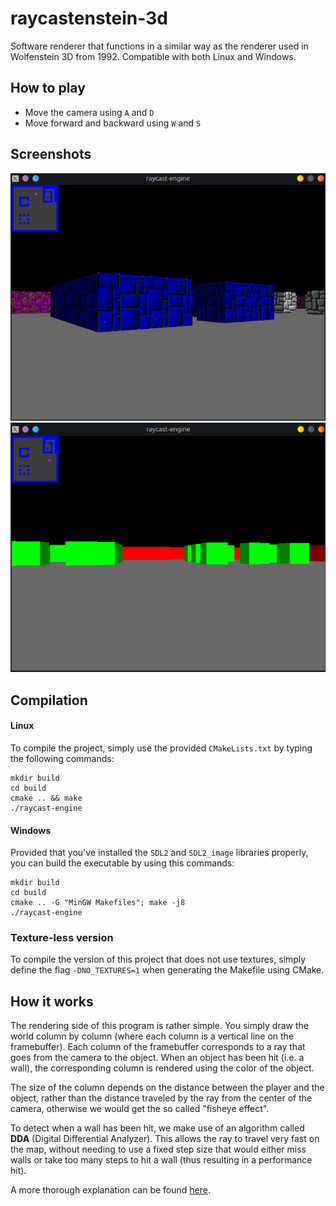 # raycastenstein-3d

Software renderer that functions in a similar way as the renderer used in Wolfenstein 3D from 1992.
Compatible with both Linux and Windows.

## How to play

- Move the camera using `A` and `D`
- Move forward and backward using `W` and `S`

## Screenshots

![](res/screenshot2.png)
![](res/screenshot.png)

## Compilation

#### Linux

To compile the project, simply use the provided `CMakeLists.txt` by typing the following commands:
```
mkdir build
cd build
cmake .. && make
./raycast-engine
```

#### Windows

Provided that you've installed the `SDL2` and `SDL2_image` libraries properly, you can build the executable by using this commands:
```
mkdir build
cd build
cmake .. -G "MinGW Makefiles"; make -j8
./raycast-engine
```

### Texture-less version
To compile the version of this project that does not use textures, simply define the flag `-DNO_TEXTURES=1` when generating the Makefile using CMake.


## How it works

The rendering side of this program is rather simple.
You simply draw the world column by column (where each column is a vertical line on the framebuffer).
Each column of the framebuffer corresponds to a ray that goes from the camera to the object. When an object has been hit (i.e. a wall), the corresponding column is rendered using the color of the object.

The size of the column depends on the distance between the player and the object, rather than the distance traveled by the ray from the center of the camera, otherwise we would get the so called "fisheye effect".

To detect when a wall has been hit, we make use of an algorithm called **DDA** (Digital Differential Analyzer). This allows the ray to travel very fast on the map, without needing to use a fixed step size that would either miss walls or take too many steps to hit a wall (thus resulting in a performance hit).

A more thorough explanation can be found [here](https://lodev.org/cgtutor/raycasting.html).
